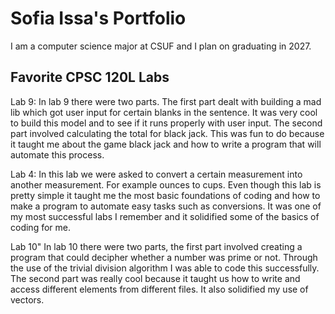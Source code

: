 
# Sofia Issa's Portfolio

I am a computer science major at CSUF and I plan on graduating in 2027.

## Favorite CPSC 120L Labs

Lab 9:
In lab 9 there were two parts. The first part dealt with building a mad lib which got user input for certain blanks in the sentence. It was very cool to build this model and to see if it runs properly with user input. The second part involved calculating the total for black jack. This was fun to do because it taught me about the game black jack and how to write a program that will automate this process. 

Lab 4:
 In this lab we were asked to convert a certain measurement into another measurement. For example ounces to cups. Even though this lab is pretty simple it taught me the most basic foundations of coding and how to make a program to automate easy tasks such as conversions. It was one of my most successful labs I remember and it solidified some of the basics of coding for me.

Lab 10"
 In lab 10 there were two parts, the first part involved creating a program that could decipher whether a number was prime or not. Through the use of the trivial division algorithm I was able to code this successfully. The second part was really cool because it taught us how to write and access different elements from different files. It also solidified my use of vectors. 